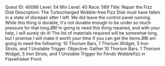 Quest ID: 40066
Level: 54
Min Level: 40
Race: 589
Title: Repair the Fizz Disk
Description: The Turbocharged Wobble-free Fizz Disk must have fallen in a state of disrepair after I left. We did leave the control panel running. While this thing is durable, it's not durable enough to be under so much pressure for that long.$B$BI'm going to need this thing repaired, and with your help, I will surely do it! The list of materials required will be somewhat long, but I promise I will make it worth your time if you can get the items.$B$BI am going to need the following: 10 Thorium Bars, 1 Thorium Widget, 5 Iron Struts, and 1 Unstable Trigger.
Objective: Gather 10 Thorium Bars, 1 Thorium Widget, 5 Iron Struts, and 1 Unstable Trigger for Fendo Wobblefizz in Flaxwhisker Front.
